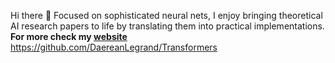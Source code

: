 Hi there 👋 Focused on sophisticated neural nets, I enjoy bringing theoretical AI research papers to life by translating them into practical implementations.
**For more check my [website](https://esmail-ibraheem.github.io/)** https://github.com/DaereanLegrand/Transformers
<!--
**Esmail-ibraheem/Esmail-ibraheem** is a ✨ _special_ ✨ repository because its `README.md` (this file) appears on your GitHub profile.

Here are some ideas to get you started:

- 🔭 I’m currently working on ...
- 🌱 I’m currently learning ...
- 👯 I’m looking to collaborate on ...
- 🤔 I’m looking for help with ...
- 💬 Ask me about ...
- 📫 How to reach me: ...
- 😄 Pronouns: ...
- ⚡ Fun fact: ...
-->
